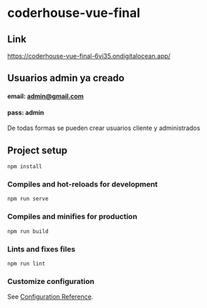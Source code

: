 # coderhouse-vue-final

## Link

https://coderhouse-vue-final-6vi35.ondigitalocean.app/

## Usuarios admin ya creado

#### email: admin@gmail.com
#### pass: admin

De todas formas se pueden crear usuarios cliente y administrados


## Project setup
```
npm install
```

### Compiles and hot-reloads for development
```
npm run serve
```

### Compiles and minifies for production
```
npm run build
```

### Lints and fixes files
```
npm run lint
```

### Customize configuration
See [Configuration Reference](https://cli.vuejs.org/config/).
